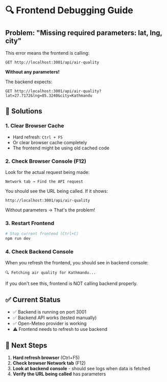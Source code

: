 # 🔍 Frontend Debugging Guide

## Problem: "Missing required parameters: lat, lng, city"

This error means the frontend is calling:
```
GET http://localhost:3001/api/air-quality
```

**Without any parameters!**

The backend expects:
```
GET http://localhost:3001/api/air-quality?lat=27.7172&lng=85.3240&city=Kathmandu
```

## 🔧 Solutions

### 1. Clear Browser Cache
- Hard refresh: `Ctrl + F5`
- Or clear browser cache completely
- The frontend might be using old cached code

### 2. Check Browser Console (F12)
Look for the actual request being made:
```
Network tab → Find the API request
```

You should see the URL being called. If it shows:
```
http://localhost:3001/api/air-quality
```
Without parameters → That's the problem!

### 3. Restart Frontend
```bash
# Stop current frontend (Ctrl+C)
npm run dev
```

### 4. Check Backend Console
When you refresh the frontend, you should see in backend console:
```
🔍 Fetching air quality for Kathmandu...
```

If you don't see this, frontend is NOT calling backend properly.

## ✅ Current Status

- ✅ Backend is running on port 3001
- ✅ Backend API works (tested manually)
- ✅ Open-Meteo provider is working
- ⚠️ Frontend needs to refresh to use backend

## 🎯 Next Steps

1. **Hard refresh browser** (Ctrl+F5)
2. **Check browser Network tab** (F12)
3. **Look at backend console** - should see logs when data is fetched
4. **Verify the URL being called** has parameters


